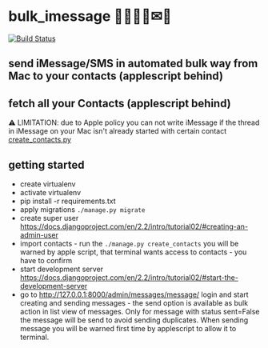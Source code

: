 bulk_imessage 👩‍💻👨‍💻✉📲
========================
[![Build Status](https://travis-ci.org/andilabs/bulk-imessage.png?branch=master)](https://travis-ci.org/andilabs/bulk-imessage)

## send iMessage/SMS in automated bulk way from Mac to your contacts (applescript behind)
## fetch all your Contacts (applescript behind)

⚠ LIMITATION: due to Apple policy you can not write iMessage if the thread in iMessage on your Mac isn't already started with certain contact
[create_contacts.py](/contacts/management/commands/create_contacts.py)


## getting started

* create virtualenv
* activate virtualenv
* pip install -r requirements.txt
* apply migrations `./manage.py migrate`
* create super user https://docs.djangoproject.com/en/2.2/intro/tutorial02/#creating-an-admin-user
* import contacts - run the `./manage.py create_contacts` you will be warned by apple script, that terminal wants access to contacts - you have to confirm
* start development server https://docs.djangoproject.com/en/2.2/intro/tutorial02/#start-the-development-server
* go to http://127.0.0.1:8000/admin/messages/message/ login and start creating and sending messages - the send option is available as bulk action in list view of messages. Only for message with status sent=False the message will be send to avoid sending duplicates. When sending message you will be warned first time by applescript to allow it to terminal.
